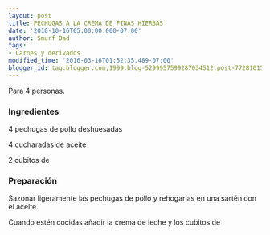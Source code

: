 ```yaml
---
layout: post
title: PECHUGAS A LA CREMA DE FINAS HIERBAS
date: '2010-10-16T05:00:00.000-07:00'
author: Smurf Dad
tags:
- Carnes y derivados
modified_time: '2016-03-16T01:52:35.489-07:00'
blogger_id: tag:blogger.com,1999:blog-5299957599287034512.post-7728101513927212624
---
```


Para 4 personas.

<h3>Ingredientes</h3>

4 pechugas de pollo deshuesadas

4 cucharadas de aceite

2 cubitos de

<h3>Preparación</h3>

Sazonar ligeramente las pechugas de pollo y rehogarlas en una sartén con el aceite.

Cuando estén cocidas añadir la crema de leche y los cubitos de

